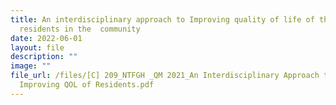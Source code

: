 ```yaml
---
title: An interdisciplinary approach to Improving quality of life of the
  residents in the  community
date: 2022-06-01
layout: file
description: ""
image: ""
file_url: /files/[C] 209_NTFGH _QM 2021_An Interdisciplinary Approach to
  Improving QOL of Residents.pdf
---
```


